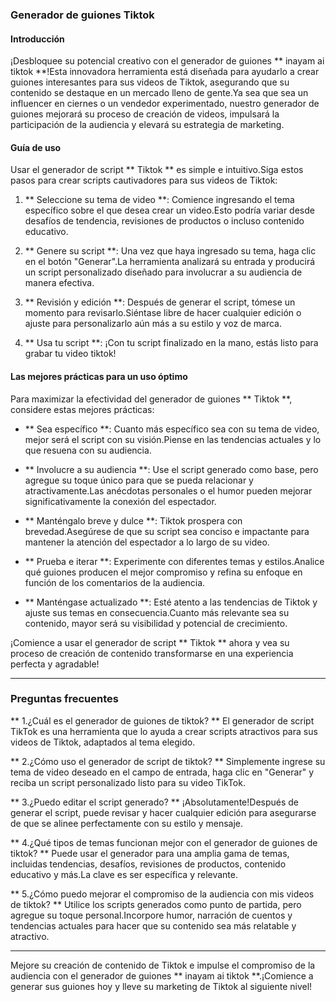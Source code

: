 ### Generador de guiones Tiktok

#### Introducción
¡Desbloquee su potencial creativo con el generador de guiones ** inayam ai tiktok **!Esta innovadora herramienta está diseñada para ayudarlo a crear guiones interesantes para sus videos de Tiktok, asegurando que su contenido se destaque en un mercado lleno de gente.Ya sea que sea un influencer en ciernes o un vendedor experimentado, nuestro generador de guiones mejorará su proceso de creación de videos, impulsará la participación de la audiencia y elevará su estrategia de marketing.

#### Guía de uso
Usar el generador de script ** Tiktok ** es simple e intuitivo.Siga estos pasos para crear scripts cautivadores para sus videos de Tiktok:

1. ** Seleccione su tema de video **: Comience ingresando el tema específico sobre el que desea crear un video.Esto podría variar desde desafíos de tendencia, revisiones de productos o incluso contenido educativo.

2. ** Genere su script **: Una vez que haya ingresado su tema, haga clic en el botón "Generar".La herramienta analizará su entrada y producirá un script personalizado diseñado para involucrar a su audiencia de manera efectiva.

3. ** Revisión y edición **: Después de generar el script, tómese un momento para revisarlo.Siéntase libre de hacer cualquier edición o ajuste para personalizarlo aún más a su estilo y voz de marca.

4. ** Usa tu script **: ¡Con tu script finalizado en la mano, estás listo para grabar tu video tiktok!

#### Las mejores prácticas para un uso óptimo
Para maximizar la efectividad del generador de guiones ** Tiktok **, considere estas mejores prácticas:

- ** Sea específico **: Cuanto más específico sea con su tema de video, mejor será el script con su visión.Piense en las tendencias actuales y lo que resuena con su audiencia.

- ** Involucre a su audiencia **: Use el script generado como base, pero agregue su toque único para que se pueda relacionar y atractivamente.Las anécdotas personales o el humor pueden mejorar significativamente la conexión del espectador.

- ** Manténgalo breve y dulce **: Tiktok prospera con brevedad.Asegúrese de que su script sea conciso e impactante para mantener la atención del espectador a lo largo de su video.

- ** Prueba e iterar **: Experimente con diferentes temas y estilos.Analice qué guiones producen el mejor compromiso y refina su enfoque en función de los comentarios de la audiencia.

- ** Manténgase actualizado **: Esté atento a las tendencias de Tiktok y ajuste sus temas en consecuencia.Cuanto más relevante sea su contenido, mayor será su visibilidad y potencial de crecimiento.

¡Comience a usar el generador de script ** Tiktok ** ahora y vea su proceso de creación de contenido transformarse en una experiencia perfecta y agradable!

---

### Preguntas frecuentes

** 1.¿Cuál es el generador de guiones de tiktok? **
El generador de script TikTok es una herramienta que lo ayuda a crear scripts atractivos para sus videos de Tiktok, adaptados al tema elegido.

** 2.¿Cómo uso el generador de script de tiktok? **
Simplemente ingrese su tema de video deseado en el campo de entrada, haga clic en "Generar" y reciba un script personalizado listo para su video TikTok.

** 3.¿Puedo editar el script generado? **
¡Absolutamente!Después de generar el script, puede revisar y hacer cualquier edición para asegurarse de que se alinee perfectamente con su estilo y mensaje.

** 4.¿Qué tipos de temas funcionan mejor con el generador de guiones de tiktok? **
Puede usar el generador para una amplia gama de temas, incluidas tendencias, desafíos, revisiones de productos, contenido educativo y más.La clave es ser específica y relevante.

** 5.¿Cómo puedo mejorar el compromiso de la audiencia con mis videos de tiktok? **
Utilice los scripts generados como punto de partida, pero agregue su toque personal.Incorpore humor, narración de cuentos y tendencias actuales para hacer que su contenido sea más relatable y atractivo.

---

Mejore su creación de contenido de Tiktok e impulse el compromiso de la audiencia con el generador de guiones ** inayam ai tiktok **.¡Comience a generar sus guiones hoy y lleve su marketing de Tiktok al siguiente nivel!